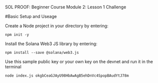 SOL PROOF: Beginner Course
Module 2: Lesson 1 Challenge

#Basic Setup and Useage

Create a Node project in your directory by entering: 
```
npm init -y
```

Install the Solana Web3 JS library by entering: 
```
npm install --save @solana/web3.js
```

Use this sample public key or your own key on the devnet and run it in the terminal
```
node index.js okgbCeaGJAyU98HbAwAgB5ehDnVc4SpopBAudYtJ78m
```
